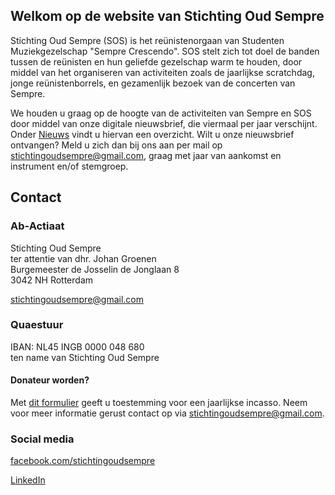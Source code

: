 ## Welkom op de website van Stichting Oud Sempre 

Stichting Oud Sempre (SOS) is het reünistenorgaan van Studenten Muziekgezelschap "Sempre Crescendo". SOS stelt zich tot doel de banden tussen de reünisten en hun geliefde gezelschap warm te houden, door middel van het organiseren van activiteiten zoals de jaarlijkse scratchdag, jonge reünistenborrels, en gezamenlijk bezoek van de concerten van Sempre.

We houden u graag op de hoogte van de activiteiten van Sempre en SOS door middel van onze digitale nieuwsbrief, die viermaal per jaar verschijnt. Onder [Nieuws](/nieuws.md) vindt u hiervan een overzicht. Wilt u onze nieuwsbrief ontvangen? Meld u zich dan bij ons aan per mail op [stichtingoudsempre@gmail.com](mailto:stichtingoudsempre@gmail.com), graag met jaar van aankomst en instrument en/of stemgroep.

## Contact

### Ab-Actiaat

Stichting Oud Sempre<br>
ter attentie van dhr. Johan Groenen<br>
Burgemeester de Josselin de Jonglaan 8<br>
3042 NH Rotterdam

[stichtingoudsempre@gmail.com](mailto:stichtingoudsempre@gmail.com)

### Quaestuur

IBAN: NL45 INGB 0000 048 680<br>
ten name van Stichting Oud Sempre

#### Donateur worden?

Met [dit formulier](https://drive.google.com/file/d/1MvxQG-HzYJvejG7VyTIh76NQXcPfINfZ/view?usp=sharing) geeft u toestemming voor een jaarlijkse incasso. Neem voor meer informatie gerust contact op via [stichtingoudsempre@gmail.com](mailto:stichtingoudsempre@gmail.com).

### Social media

[facebook.com/stichtingoudsempre](http://www.facebook.com/stichtingoudsempre)

[LinkedIn](https://www.linkedin.com/groups/4336251/)

